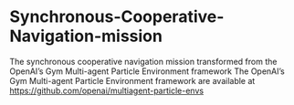 # Synchronous-Cooperative-Navigation-mission
The synchronous cooperative navigation mission transformed from the OpenAI’s Gym Multi-agent Particle Environment framework
The OpenAI’s Gym Multi-agent Particle Environment framework are available at https://github.com/openai/multiagent-particle-envs
